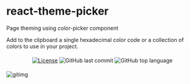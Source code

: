 # react-theme-picker
Page theming using color-picker component

Add to the clipboard a single hexadecimal color code or a collection of colors to use in your project.

<div align="center" style="margin: 20px; text-align: center">

  [![License](http://img.shields.io/:license-mit-blue.svg?style=flat-square)](https://github.com/BinaryLeo/react-theme-picker/blob/main/LICENSE)
  ![GitHub last commit](https://img.shields.io/github/last-commit/BinaryLeo/react-theme-picker?style=flat-square)
  ![GitHub top language](https://img.shields.io/github/languages/top/BinaryLeo/react-theme-picker?style=flat-square)

</div>

![gitimg](https://user-images.githubusercontent.com/72607039/162585724-6d183a34-1f7c-43cc-a430-7e71e31db11c.gif)




